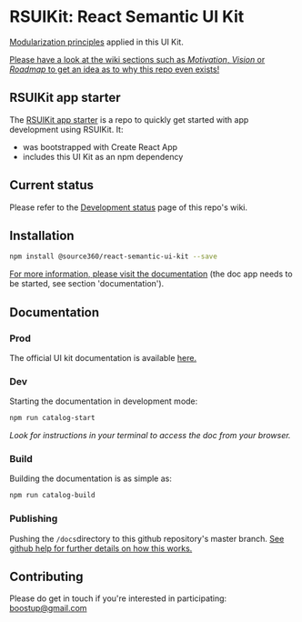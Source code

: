 # RSUIKit: React Semantic UI Kit

[Modularization principles](https://github.com/boostup/react-semantic-ui-kit/wiki/Modularization:-Atomic-design-principles) applied in this UI Kit.

[Please have a look at the wiki sections such as _Motivation_, _Vision_ or _Roadmap_ to get an idea as to why this repo even exists!](https://github.com/boostup/react-semantic-ui-kit/wiki)

## RSUIKit app starter
The [RSUIKit app starter](https://github.com/boostup/RSUIKit-app-starter) is a repo to quickly get started with app development using RSUIKit.  It:
- was bootstrapped with Create React App
- includes this UI Kit as an npm dependency

## Current status
Please refer to the [Development status](https://github.com/boostup/react-semantic-ui-kit/wiki/Development-status) page of this repo's wiki.


## Installation

```bash {cmd=true}
npm install @source360/react-semantic-ui-kit --save
```

[For more information, please visit the documentation](http://localhost:4000/#/) (the doc app needs to be started, see section 'documentation').

## Documentation

### Prod
The official UI kit documentation is available [here.](https://boostup.github.io/react-semantic-ui-kit/)


### Dev

Starting the documentation in development mode: 
```bash {cmd=true}
npm run catalog-start
```
_Look for instructions in your terminal to access the doc from your browser._


### Build

Building the documentation is as simple as:

```bash {cmd=true}
npm run catalog-build
```

### Publishing
Pushing the ```/docs```directory to this github repository's master branch. [See github help for further details on how this works.](https://help.github.com/articles/configuring-a-publishing-source-for-github-pages/#publishing-your-github-pages-site-from-a-docs-folder-on-your-master-branch)



## Contributing

Please do get in touch if you're interested in participating: boostup@gmail.com